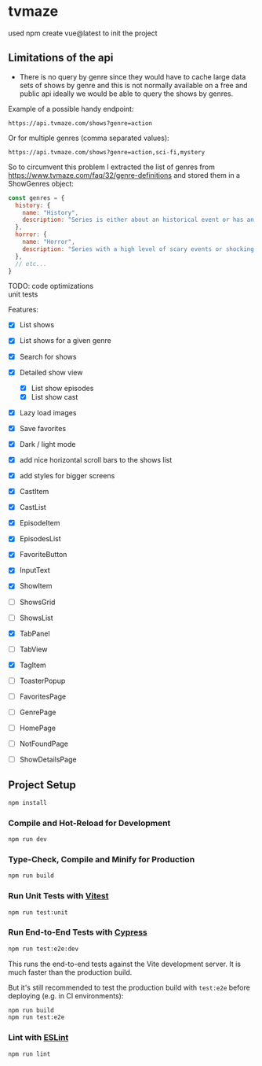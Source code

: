 # tvmaze

used npm create vue@latest to init the project

## Limitations of the api

- There is no query by genre since they would have to cache large data sets of shows by genre and this is not normally available on a free and public api
  ideally we would be able to query the shows by genres.

Example of a possible handy endpoint:

```text
https://api.tvmaze.com/shows?genre=action
```

Or for multiple genres (comma separated values):

```text
https://api.tvmaze.com/shows?genre=action,sci-fi,mystery
```

So to circumvent this problem I extracted the list of genres from https://www.tvmaze.com/faq/32/genre-definitions and stored them in a ShowGenres object:

```js
const genres = {
  history: {
    name: "History",
    description: "Series is either about an historical event or has an historical setting.",
  },
  horror: {
    name: "Horror",
    description: "Series with a high level of scary events or shocking content.",
  },
  // etc...
}
```

TODO:
code optimizations  
unit tests

Features:

- [X] List shows
- [X] List shows for a given genre
- [X] Search for shows
- [X] Detailed show view
  - [X] List show episodes
  - [X] List show cast
- [X] Lazy load images
- [X] Save favorites
- [X] Dark / light mode
- [X] add nice horizontal scroll bars to the shows list
- [X] add styles for bigger screens

- [X] CastItem
- [X] CastList
- [X] EpisodeItem
- [X] EpisodesList
- [X] FavoriteButton
- [X] InputText
- [X] ShowItem
- [ ] ShowsGrid
- [ ] ShowsList
- [X] TabPanel
- [ ] TabView
- [X] TagItem
- [ ] ToasterPopup
- [ ] FavoritesPage
- [ ] GenrePage
- [ ] HomePage
- [ ] NotFoundPage
- [ ] ShowDetailsPage

## Project Setup

```sh
npm install
```

### Compile and Hot-Reload for Development

```sh
npm run dev
```

### Type-Check, Compile and Minify for Production

```sh
npm run build
```

### Run Unit Tests with [Vitest](https://vitest.dev/)

```sh
npm run test:unit
```

### Run End-to-End Tests with [Cypress](https://www.cypress.io/)

```sh
npm run test:e2e:dev
```

This runs the end-to-end tests against the Vite development server.
It is much faster than the production build.

But it's still recommended to test the production build with `test:e2e` before deploying (e.g. in CI environments):

```sh
npm run build
npm run test:e2e
```

### Lint with [ESLint](https://eslint.org/)

```sh
npm run lint
```
